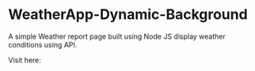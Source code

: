 # WeatherApp-Dynamic-Background
A simple Weather report page built using Node JS  display weather conditions using API.


 Visit here:
